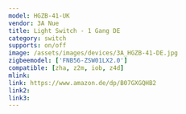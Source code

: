 ```yaml
---
model: HGZB-41-UK
vendor: 3A Nue
title: Light Switch - 1 Gang DE
category: switch
supports: on/off
image: /assets/images/devices/3A_HGZB-41-DE.jpg
zigbeemodel: ['FNB56-ZSW01LX2.0']
compatible: [zha, z2m, iob, z4d]
mlink: 
link: https://www.amazon.de/dp/B07GXGQHB2
link2: 
link3: 
---
```


